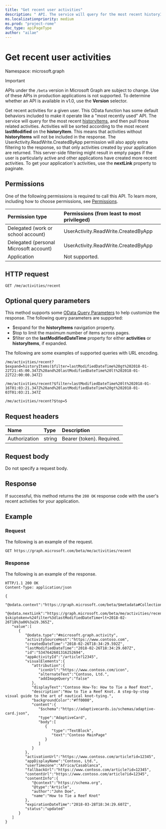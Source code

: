 ```yaml
---
title: "Get recent user activities"
description: " API. The service will query for the most recent historyItems, and then pull those related activities. Activities will be sorted according to the most recent **lastModified** on the **historyItem**. This means that activities without **historyItems** will not be included in the response. The UserActivity.ReadWrite.CreatedByApp permission will also apply extra filtering to the response, so that only activities created by your application are returned. This server-side filtering might result in empty pages if the user is particularly active and other applications have created more recent activities. To get your application's activities, use the **nextLink** property to paginate."
ms.localizationpriority: medium
ms.prod: "project-rome"
doc_type: apiPageType
author: "ailae"
---
```


# Get recent user activities

Namespace: microsoft.graph

> [!IMPORTANT]
> APIs under the `/beta` version in Microsoft Graph are subject to change. Use of these APIs in production applications is not supported. To determine whether an API is available in v1.0, use the **Version** selector.

Get recent activities for a given user. This OData function has some default behaviors included to make it operate like a "most recently used" API. The service will query for the most recent [historyItems](../resources/projectrome-historyitem.md), and then pull those related activities. Activities will be sorted according to the most recent **lastModified** on the **historyItem**. This means that activities without **historyItems** will not be included in the response. The UserActivity.ReadWrite.CreatedByApp permission will also apply extra filtering to the response, so that only activities created by your application are returned. This server-side filtering might result in empty pages if the user is particularly active and other applications have created more recent activities. To get your application's activities, use the **nextLink** property to paginate.

## Permissions

One of the following permissions is required to call this API. To learn more, including how to choose permissions, see [Permissions](/graph/permissions-reference).

|Permission type      | Permissions (from least to most privileged)              |
|:--------------------|:---------------------------------------------------------|
|Delegated (work or school account) | UserActivity.ReadWrite.CreatedByApp    |
|Delegated (personal Microsoft account) | UserActivity.ReadWrite.CreatedByApp    |
|Application | Not supported. |

## HTTP request

<!-- { "blockType": "ignored" } -->

```http
GET /me/activities/recent
```

## Optional query parameters

This method supports some [OData Query Parameters](/graph/query-parameters) to help customize the response. The following query parameters are supported:

- $expand for the **historyItems** navigation property.
- $top to limit the maximum number of items across pages.
- $filter on the **lastModifiedDateTime** property for either **activities** or **historyItems**, if expanded.

The following are some examples of supported queries with URL encoding.

```http
/me/activities/recent?$expand=historyItems($filter=lastModifiedDateTime%20gt%202018-01-22T21:45:00.347Z%20and%20lastModifiedDateTime%20lt%202018-01-22T22:00:00.347Z)

/me/activities/recent?$filter=lastModifiedDateTime%20lt%202018-01-16T01:03:21.347Z%20and%20lastModifiedDateTime%20gt%202018-01-03T01:03:21.347Z

/me/activities/recent?$top=5
```

## Request headers

|Name | Type | Description|
|:----|:-----|:-----------|
|Authorization | string | Bearer {token}. Required.|

## Request body

Do not specify a request body.

## Response

If successful, this method returns the `200 OK` response code with the user's recent activities for your application.

## Example

### Request

The following is an example of the request.

<!-- {
  "blockType": "ignored",
  "name": "get_recent_activities"
}-->

```http
GET https://graph.microsoft.com/beta/me/activities/recent
```

### Response

The following is an example of the response.

<!-- {
  "blockType": "ignored",
  "truncated": true,
  "@odata.type": "microsoft.graph.activity",
  "isCollection": true
} -->

```http
HTTP/1.1 200 OK
Content-Type: application/json

{
   "@odata.context":"https://graph.microsoft.com/beta/$metadata#Collection(userActivity)",
   "@odata.nextLink":"https://graph.microsoft.com/beta/me/activities/recent?$skiptoken=%24filter%3dlastModifiedDateTime+lt+2018-02-26T18%3a06%3a19.365Z",
   "value":[
      {
         "@odata.type":"#microsoft.graph.activity",
         "activitySourceHost":"https://www.contoso.com",
         "createdDateTime":"2018-02-26T18:34:29.592Z",
         "lastModifiedDateTime":"2018-02-26T18:34:29.607Z",
         "id":"5347642601316252694",
         "appActivityId":"/article?12345",
         "visualElements":{
            "attribution":{
               "iconUrl":"https://www.contoso.com/icon",
               "alternateText":"Contoso, Ltd.",
               "addImageQuery":"false"
            },
            "displayText":"Contoso How-To: How to Tie a Reef Knot",
            "description":"How to Tie a Reef Knot. A step-by-step visual guide to the art of nautical knot-tying.",
            "backgroundColor":"#ff0000",
            "content":{
               "$schema":"https://adaptivecards.io/schemas/adaptive-card.json",
               "type":"AdaptiveCard",
               "body":[
                  {
                     "type":"TextBlock",
                     "text":"Contoso MainPage"
                  }
               ]
            }
         },
         "activationUrl":"https://www.contoso.com/article?id=12345",
         "appDisplayName":"Contoso, Ltd.",
         "userTimezone":"Africa/Casablanca",
         "fallbackUrl":"https://www.contoso.com/article?id=12345",
         "contentUrl":"https://www.contoso.com/article?id=12345",
         "contentInfo":{
            "@context":"https://schema.org",
            "@type":"Article",
            "author":"John Doe",
            "name":"How to Tie a Reef Knot"
         },
         "expirationDateTime":"2018-03-28T18:34:29.607Z",
         "status":"updated"
      }
   ]
}
```

<!-- uuid: 8fcb5dbc-d5aa-4681-8e31-b001d5168d79
2017-06-07 14:57:30 UTC -->
<!--
{
  "type": "#page.annotation",
  "description": "Get recent activities",
  "keywords": "",
  "section": "documentation",
  "tocPath": "",
  "suppressions": []
}
-->
